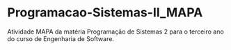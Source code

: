 # Programacao-Sistemas-II_MAPA
Atividade MAPA da matéria Programação de Sistemas 2 para o terceiro ano do curso de Engenharia de Software.

